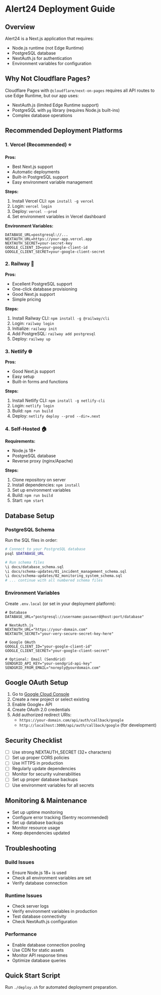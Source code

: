 # Alert24 Deployment Guide

## Overview

Alert24 is a Next.js application that requires:

- Node.js runtime (not Edge Runtime)
- PostgreSQL database
- NextAuth.js for authentication
- Environment variables for configuration

## Why Not Cloudflare Pages?

Cloudflare Pages with `@cloudflare/next-on-pages` requires all API routes to use Edge Runtime, but our app uses:

- NextAuth.js (limited Edge Runtime support)
- PostgreSQL with `pg` library (requires Node.js built-ins)
- Complex database operations

## Recommended Deployment Platforms

### 1. Vercel (Recommended) ⭐

**Pros:**

- Best Next.js support
- Automatic deployments
- Built-in PostgreSQL support
- Easy environment variable management

**Steps:**

1. Install Vercel CLI: `npm install -g vercel`
2. Login: `vercel login`
3. Deploy: `vercel --prod`
4. Set environment variables in Vercel dashboard

**Environment Variables:**

```
DATABASE_URL=postgresql://...
NEXTAUTH_URL=https://your-app.vercel.app
NEXTAUTH_SECRET=your-secret-key
GOOGLE_CLIENT_ID=your-google-client-id
GOOGLE_CLIENT_SECRET=your-google-client-secret
```

### 2. Railway 🚂

**Pros:**

- Excellent PostgreSQL support
- One-click database provisioning
- Good Next.js support
- Simple pricing

**Steps:**

1. Install Railway CLI: `npm install -g @railway/cli`
2. Login: `railway login`
3. Initialize: `railway init`
4. Add PostgreSQL: `railway add postgresql`
5. Deploy: `railway up`

### 3. Netlify 🌐

**Pros:**

- Good Next.js support
- Easy setup
- Built-in forms and functions

**Steps:**

1. Install Netlify CLI: `npm install -g netlify-cli`
2. Login: `netlify login`
3. Build: `npm run build`
4. Deploy: `netlify deploy --prod --dir=.next`

### 4. Self-Hosted 🏠

**Requirements:**

- Node.js 18+
- PostgreSQL database
- Reverse proxy (nginx/Apache)

**Steps:**

1. Clone repository on server
2. Install dependencies: `npm install`
3. Set up environment variables
4. Build: `npm run build`
5. Start: `npm start`

## Database Setup

### PostgreSQL Schema

Run the SQL files in order:

```bash
# Connect to your PostgreSQL database
psql $DATABASE_URL

# Run schema files
\i docs/database_schema.sql
\i docs/schema-updates/01_incident_management_schema.sql
\i docs/schema-updates/02_monitoring_system_schema.sql
# ... continue with all numbered schema files
```

### Environment Variables

Create `.env.local` (or set in your deployment platform):

```env
# Database
DATABASE_URL="postgresql://username:password@host:port/database"

# NextAuth.js
NEXTAUTH_URL="https://your-domain.com"
NEXTAUTH_SECRET="your-very-secure-secret-key-here"

# Google OAuth
GOOGLE_CLIENT_ID="your-google-client-id"
GOOGLE_CLIENT_SECRET="your-google-client-secret"

# Optional: Email (SendGrid)
SENDGRID_API_KEY="your-sendgrid-api-key"
SENDGRID_FROM_EMAIL="noreply@yourdomain.com"
```

## Google OAuth Setup

1. Go to [Google Cloud Console](https://console.cloud.google.com/)
2. Create a new project or select existing
3. Enable Google+ API
4. Create OAuth 2.0 credentials
5. Add authorized redirect URIs:
   - `https://your-domain.com/api/auth/callback/google`
   - `http://localhost:3000/api/auth/callback/google` (for development)

## Security Checklist

- [ ] Use strong NEXTAUTH_SECRET (32+ characters)
- [ ] Set up proper CORS policies
- [ ] Use HTTPS in production
- [ ] Regularly update dependencies
- [ ] Monitor for security vulnerabilities
- [ ] Set up proper database backups
- [ ] Use environment variables for all secrets

## Monitoring & Maintenance

- Set up uptime monitoring
- Configure error tracking (Sentry recommended)
- Set up database backups
- Monitor resource usage
- Keep dependencies updated

## Troubleshooting

### Build Issues

- Ensure Node.js 18+ is used
- Check all environment variables are set
- Verify database connection

### Runtime Issues

- Check server logs
- Verify environment variables in production
- Test database connectivity
- Check NextAuth.js configuration

### Performance

- Enable database connection pooling
- Use CDN for static assets
- Monitor API response times
- Optimize database queries

## Quick Start Script

Run `./deploy.sh` for automated deployment preparation.
